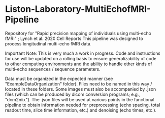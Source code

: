 # Liston-Laboratory-MultiEchofMRI-Pipeline
Repository for "Rapid precision mapping of individuals using multi-echo fMRI" ; Lynch et al. 2020 Cell Reports
This pipeline was designed to process longitudinal multi-echo fMRI data. 

Important Note: This is very much a work in progress. Code and instructions for use will be updated on a rolling basis to ensure generalizability of code to other computing environments and the ability to handle other kinds of multi-echo sequences / sequence parameters.

Data must be organized in the expected manner (see "ExampleDataOrganization" folder). 
Files need to be named in this way / located in these folders. Some images must also be accompanied by .json files (which can be produced by dicom conversion programs; e.g., "dcm2niix"). The .json files will be used at various points in the functional pipeline to obtain information needed for preprocessing (echo spacing, total readout time, slice time information, etc.) and denoising (echo times, etc.).  
